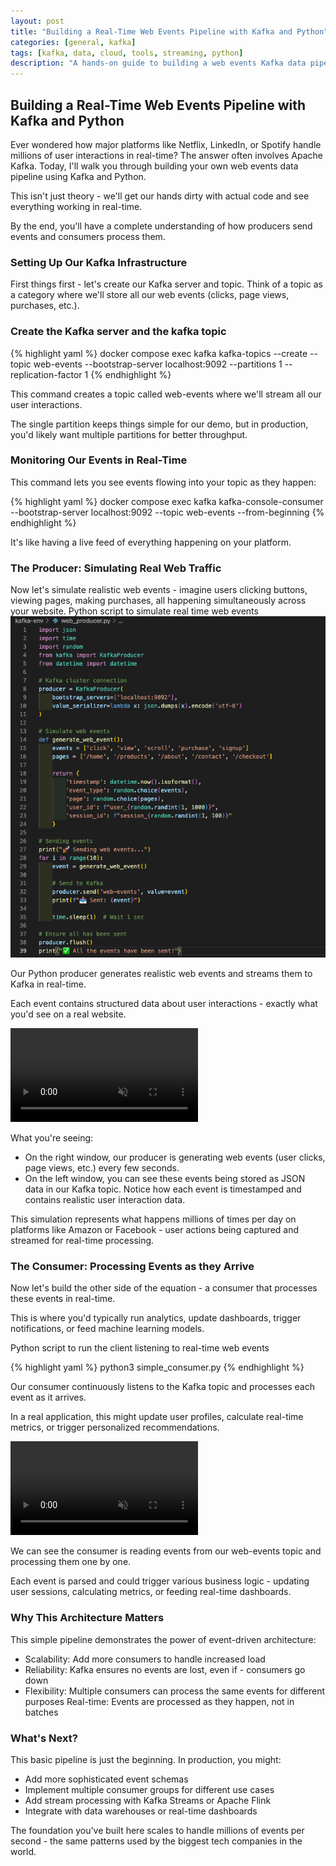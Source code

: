 ```yaml
---
layout: post
title: "Building a Real-Time Web Events Pipeline with Kafka and Python"
categories: [general, kafka]
tags: [kafka, data, cloud, tools, streaming, python]
description: "A hands-on guide to building a web events Kafka data pipeline with Python - from setup to real-time processing"
---
```


## Building a Real-Time Web Events Pipeline with Kafka and Python

Ever wondered how major platforms like Netflix, LinkedIn, or Spotify handle millions of user interactions in real-time? The answer often involves Apache Kafka. Today, I'll walk you through building your own web events data pipeline using Kafka and Python.

This isn't just theory - we'll get our hands dirty with actual code and see everything working in real-time.

By the end, you'll have a complete understanding of how producers send events and consumers process them.

### Setting Up Our Kafka Infrastructure

First things first - let's create our Kafka server and topic.
Think of a topic as a category where we'll store all our web events (clicks, page views, purchases, etc.).

### Create the Kafka server and the kafka topic

{% highlight yaml %}
docker compose exec kafka kafka-topics --create
--topic web-events
--bootstrap-server localhost:9092
--partitions 1
--replication-factor 1
{% endhighlight %}

This command creates a topic called web-events where we'll stream all our user interactions.

The single partition keeps things simple for our demo, but in production, you'd likely want multiple partitions for better throughput.

### Monitoring Our Events in Real-Time

This command lets you see events flowing into your topic as they happen:

{% highlight yaml %}
docker compose exec kafka kafka-console-consumer
--bootstrap-server localhost:9092
--topic web-events
--from-beginning
{% endhighlight %}

It's like having a live feed of everything happening on your platform.

### The Producer: Simulating Real Web Traffic

Now let's simulate realistic web events - imagine users clicking buttons, viewing pages, making purchases, all happening simultaneously across your website.
Python script to simulate real time web events
<img src="/assets/media/27-06-web-events-pipeline/kafka_producer.png">

Our Python producer generates realistic web events and streams them to Kafka in real-time.

Each event contains structured data about user interactions - exactly what you'd see on a real website.

<div class="video-demo">
  <video autoplay loop muted playsinline>
    <source src="/assets/media/27-06-web-events-pipeline/kafka-producer-events-simulation.mp4" type="video/mp4">
    Your browser doesn't support video playback.
  </video>
</div>

What you're seeing:

- On the right window, our producer is generating web events (user clicks, page views, etc.) every few seconds.
- On the left window, you can see these events being stored as JSON data in our Kafka topic. Notice how each event is timestamped and contains realistic user interaction data.

This simulation represents what happens millions of times per day on platforms like Amazon or Facebook - user actions being captured and streamed for real-time processing.

### The Consumer: Processing Events as they Arrive

Now let's build the other side of the equation - a consumer that processes these events in real-time.

This is where you'd typically run analytics, update dashboards, trigger notifications, or feed machine learning models.

Python script to run the client listening to real-time web events

{% highlight yaml %}
python3 simple_consumer.py
{% endhighlight %}

Our consumer continuously listens to the Kafka topic and processes each event as it arrives.

In a real application, this might update user profiles, calculate real-time metrics, or trigger personalized recommendations.

<div class="video-demo">
  <video autoplay loop muted playsinline>
    <source src="/assets/media/27-06-web-events-pipeline/kafka-consumer-events-simulation.mkv" type="video/x-matroska">
    Your browser doesn't support video playback.
  </video>
</div>

We can see the consumer is reading events from our web-events topic and processing them one by one.

Each event is parsed and could trigger various business logic - updating user sessions, calculating metrics, or feeding real-time dashboards.

### Why This Architecture Matters

This simple pipeline demonstrates the power of event-driven architecture:

- Scalability: Add more consumers to handle increased load
- Reliability: Kafka ensures no events are lost, even if - consumers go down
- Flexibility: Multiple consumers can process the same events for different purposes
  Real-time: Events are processed as they happen, not in batches

### What's Next?

This basic pipeline is just the beginning. In production, you might:

- Add more sophisticated event schemas
- Implement multiple consumer groups for different use cases
- Add stream processing with Kafka Streams or Apache Flink
- Integrate with data warehouses or real-time dashboards

The foundation you've built here scales to handle millions of events per second - the same patterns used by the biggest tech companies in the world.
